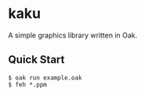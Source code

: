 # kaku

A simple graphics library written in Oak.

## Quick Start

```console
$ oak run example.oak
$ feh *.ppm
```
